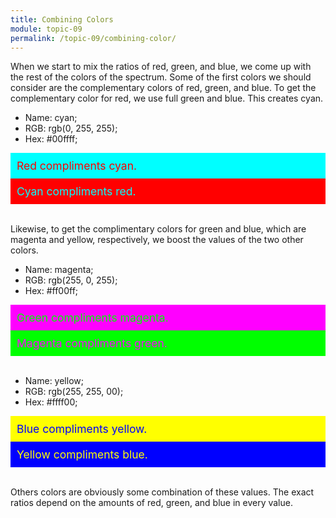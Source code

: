 ```yaml
---
title: Combining Colors
module: topic-09
permalink: /topic-09/combining-color/
---
```


<div class="divider-heading"></div>

When we start to mix the ratios of red, green, and blue, we come up with the rest of the colors of the spectrum. Some of the first colors we should consider are the complementary colors of red, green, and blue. To get the complementary color for red, we use full green and blue. This creates cyan.

- Name: cyan;
- RGB: rgb(0, 255, 255);
- Hex: #00ffff;

<div width="50%" height="20px"
    style="background-color:#00ffff;color:#ff0000;padding:10px;font-size:1.25em;">
    Red compliments cyan.
</div>
<div width="50%" height="20px"
    style="background-color:#ff0000;color:#00ffff;padding:10px;font-size:1.25em;">
    Cyan compliments red.
</div>

<br />

Likewise, to get the complimentary colors for green and blue, which are magenta and yellow, respectively, we boost the values of the two other colors.

- Name: magenta;
- RGB: rgb(255, 0, 255);
- Hex: #ff00ff;

<div width="50%" height="20px"
    style="background-color:#ff00ff;color:#00ff00;padding:10px;font-size:1.25em;">
    Green compliments magenta.
</div>
<div width="50%" height="20px"
    style="background-color:#00ff00;color:#ff00ff;padding:10px;font-size:1.25em;">
    Magenta compliments green.
</div>

<br />

- Name: yellow;
- RGB: rgb(255, 255, 00);
- Hex: #ffff00;

<div width="50%" height="20px"
    style="background-color:#ffff00;color:#0000ff;padding:10px;font-size:1.25em;">
    Blue compliments yellow.
</div>
<div width="50%" height="20px"
    style="background-color:#0000ff;color:#ffff00;padding:10px;font-size:1.25em;">
    Yellow compliments blue.
</div>

<br />

Others colors are obviously some combination of these values. The exact ratios depend on the amounts of red, green, and blue in every value.
